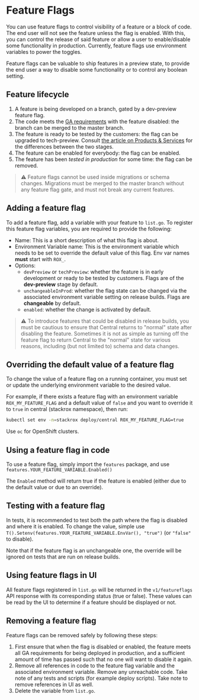 # Feature Flags

You can use feature flags to control visibility of a feature or a block of code. The end user will not see the feature unless the flag is enabled.
With this, you can control the release of said feature or allow a user to enable/disable some functionality in production.
Currently, feature flags use environment variables to power the toggles.

Feature flags can be valuable to ship features in a preview state, to provide the end user a way to disable some functionality or to control any boolean setting.

## Feature lifecycle

1. A feature is being developed on a branch, gated by a dev-preview feature flag.
2. The code meets the [GA requirements](../../PR_GA.md) with the feature disabled: the branch can be merged to the master branch.
3. The feature is ready to be tested by the customers: the flag can be upgraded to tech-preview. Consult [the article on Products & Services](https://access.redhat.com/articles/6966848) for the differences between the two stages.
4. The feature can be enabled for everybody: the flag can be enabled.
5. The feature has been *tested in production* for some time: the flag can be removed.

> :warning: Feature flags cannot be used inside migrations or schema changes.
> Migrations must be merged to the master branch without any feature flag gate, and must not break any current features.

## Adding a feature flag

To add a feature flag, add a variable with your feature to `list.go`. To register this feature flag variables, you are required to provide the following:

* Name: This is a short description of what this flag is about.
* Environment Variable name: This is the environment variable which needs to be set to override the default value of this flag. Env var names **must** start with `ROX_`.
* Options:
  * `devPreview` or `techPreview`: whether the feature is in early development or ready to be tested by customers. Flags are of the **dev-preview** stage by default.
  * `unchangeableInProd`: whether the flag state can be changed via the associated environment variable setting on release builds. Flags are **changeable** by default.
  * `enabled`: whether the change is activated by default.

> :warning: To introduce features that could be disabled in release builds, you must be cautious to ensure that Central returns to "normal" state after disabling the feature.
> Sometimes it is not as simple as turning off the feature flag to return Central to the "normal" state for various reasons, including (but not limited to) schema and data changes.

## Overriding the default value of a feature flag

To change the value of a feature flag on a running container, you must set or update the underlying environment variable to the desired value.

For example, if there exists a feature flag with an environment variable `ROX_MY_FEATURE_FLAG` and a default value of `false` and you want to override it to `true` in central (stackrox namespace), then run:

```sh
kubectl set env -n=stackrox deploy/central ROX_MY_FEATURE_FLAG=true
```

Use `oc` for OpenShift clusters.

## Using a feature flag in code

To use a feature flag, simply import the `features` package, and use `features.YOUR_FEATURE_VARIABLE.Enabled()`

The `Enabled` method will return true if the feature is enabled (either due to the default value or due to an override).

## Testing with a feature flag

In tests, it is recommended to test both the path where the flag is disabled and where it is enabled. To change the value, simple use
`T().Setenv(features.YOUR_FEATURE_VARIABLE.EnvVar(), "true")` (or `"false"` to disable).

Note that if the feature flag is an unchangeable one, the override will be ignored on tests that are run on release builds.

## Using feature flags in UI

All feature flags registered in `list.go` will be returned in the `v1/featureflags` API response with its corresponding status (true or false).
These values can be read by the UI to determine if a feature should be displayed or not.

## Removing a feature flag

Feature flags can be removed safely by following these steps:

1. First ensure that when the flag is disabled or enabled, the feature meets all GA requirements for being deployed in production, and a sufficient amount of time has passed such that no one will want to disable it again.
2. Remove all references in code to the feature flag variable and the associated environment variable. Remove any unreachable code. Take note of any tests and scripts (for example deploy scripts). Take note to remove references in UI as well.
3. Delete the variable from `list.go`.
